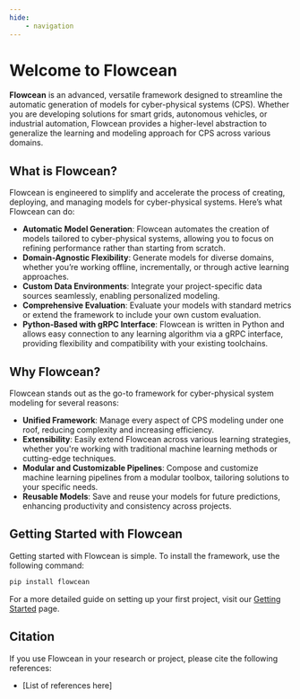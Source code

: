 ```yaml
---
hide: 
    - navigation
---
```


# Welcome to Flowcean

**Flowcean** is an advanced, versatile framework designed to streamline the automatic generation of models for cyber-physical systems (CPS).
Whether you are developing solutions for smart grids, autonomous vehicles, or industrial automation, Flowcean provides a higher-level abstraction to generalize the learning and modeling approach for CPS across various domains.


## What is Flowcean?

Flowcean is engineered to simplify and accelerate the process of creating, deploying, and managing models for cyber-physical systems.
Here’s what Flowcean can do:

- **Automatic Model Generation**: Flowcean automates the creation of models tailored to cyber-physical systems, allowing you to focus on refining performance rather than starting from scratch.
- **Domain-Agnostic Flexibility**: Generate models for diverse domains, whether you’re working offline, incrementally, or through active learning approaches.
- **Custom Data Environments**: Integrate your project-specific data sources seamlessly, enabling personalized modeling.
- **Comprehensive Evaluation**: Evaluate your models with standard metrics or extend the framework to include your own custom evaluation.
- **Python-Based with gRPC Interface**: Flowcean is written in Python and allows easy connection to any learning algorithm via a gRPC interface, providing flexibility and compatibility with your existing toolchains.

## Why Flowcean?

Flowcean stands out as the go-to framework for cyber-physical system modeling for several reasons:

- **Unified Framework**: Manage every aspect of CPS modeling under one roof, reducing complexity and increasing efficiency.
- **Extensibility**: Easily extend Flowcean across various learning strategies, whether you're working with traditional machine learning methods or cutting-edge techniques.
- **Modular and Customizable Pipelines**: Compose and customize machine learning pipelines from a modular toolbox, tailoring solutions to your specific needs.
- **Reusable Models**: Save and reuse your models for future predictions, enhancing productivity and consistency across projects.

## Getting Started with Flowcean

Getting started with Flowcean is simple.
To install the framework, use the following command:

```sh
pip install flowcean
```

For a more detailed guide on setting up your first project, visit our [Getting Started](getting_started/installation/) page.

## Citation

If you use Flowcean in your research or project, please cite the following references:

- [List of references here]
